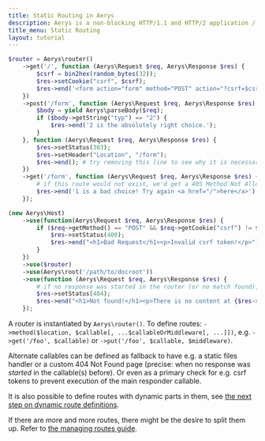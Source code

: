 ```yaml
---
title: Static Routing in Aerys
description: Aerys is a non-blocking HTTP/1.1 and HTTP/2 application / websocket / static file server.
title_menu: Static Routing
layout: tutorial
---
```


```php
$router = Aerys\router()
	->get('/', function (Aerys\Request $req, Aerys\Response $res) {
		$csrf = bin2hex(random_bytes(32));
		$res->setCookie("csrf", $csrf);
		$res->end('<form action="form" method="POST" action="?csrf=$csrf"><input type="submit" value="1" name="typ" /> or <input type="submit" value="2" name="typ" /></form>');
	})
	->post('/form', function (Aerys\Request $req, Aerys\Response $res) {
		$body = yield Aerys\parseBody($req);
		if ($body->getString("typ") == "2") {
			$res->end('2 is the absolutely right choice.');
		}
	}, function (Aerys\Request $req, Aerys\Response $res) {
		$res->setStatus(303);
		$res->setHeader("Location", "/form");
		$res->end(); # try removing this line to see why it is necessary
	})
	->get('/form', function (Aerys\Request $req, Aerys\Response $res) {
		# if this route would not exist, we'd get a 405 Method Not Allowed
		$res->end('1 is a bad choice! Try again <a href="/">here</a>');
	});

(new Aerys\Host)
	->use(function(Aerys\Request $req, Aerys\Response $res) {
		if ($req->getMethod() == "POST" && $req->getCookie("csrf") != $req->getParam("csrf")) {
			$res->setStatus(400);
			$res->end("<h1>Bad Request</h1><p>Invalid csrf token!</p>");
		}
	})
	->use($router)
	->use(Aerys\root('/path/to/docroot'))
	->use(function (Aerys\Request $req, Aerys\Response $res) {
		# if no response was started in the router (or no match found), we can have a custom 404 page here
		$res->setStatus(404);
		$res->end("<h1>Not found!</h1><p>There is no content at {$res->getUri()}</p>");
	});
```

A router is instantiated by `Aerys\router()`. To define routes: `->method($location, $callable[, ...$callableOrMiddleware[, ...]])`, e.g. `->get('/foo', $callable)` or `->put('/foo', $callable, $middleware)`.

Alternate callables can be defined as fallback to have e.g. a static files handler or a custom 404 Not Found page (precise: when no response was _started_ in the callable(s) before). Or even as a primary check for e.g. csrf tokens to prevent execution of the main responder callable.

It is also possible to define routes with dynamic parts in them, see [the next step on dynamic route definitions](dynamic-routes.html).

If there are more and more routes, there might be the desire to split them up. Refer to [the managing routes guide](../http-advanced/routes.html).

